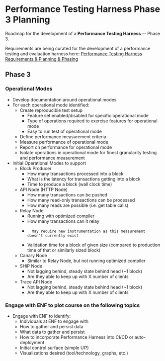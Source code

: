 # Performance Testing Harness Phase 3 Planning

Roadmap for the development of a **Performance Testing Harness** -- Phase 3.

Requirements are being curated for the development of a performance testing and evaluation harness here: [Performance Testing Harness Requirements & Planning & Phasing](https://github.com/eosnetworkfoundation/product/tree/main/performance-harness/proposals)


## Phase 3

### Operational Modes

-   Develop documentation around operational modes
-   For each operational mode identified:
    -   Create reproducible test setup
        -   Feature set enabled/disabled for specific operational mode
        -   Type of operations required to exercise features for operational mode
        -   Easy to run test of operational mode
    -   Define performance measurement criteria
    -   Measure performance of operational mode
    -   Report on performance for operational mode
    -   Isolate operations in operational mode for finest granularity testing and performance measurement
-   Initial Operational Modes to support
    -   Block Producer
        -   How many transactions processed into a block
        -   What is the latency for transactions getting into a block
        -   Time to produce a block (wall clock time)
    -   API Node (HTTP Node)
        -   How many transactions can be pushed
        -   How many read-only transactions can be processed
        -   How many reads are possible (i.e. get table calls)
    -   Relay Node
        -   Running with optimized compiler
        -   How many transactions can it relay
        -       May require new instrumentation as this measurement doesn't currently exist
        -   Validation time for a block of given size (compared to production time of that or similarly sized block)
    -   Canary Node
        -   Similar to Relay Node, but not running optimized compiler
    -   SHiP Node
        -   Not lagging behind, steady state behind head (~1 block)
        -   Are they able to keep up with X number of clients
    -   Trace API Node
        -   Not lagging behind, steady state behind head (~1 block)
        -   Are they able to keep up with X number of clients


### Engage with ENF to plot course on the following topics

-   Engage with ENF to identify:
    -   Individuals at ENF to engage with
    -   How to gather and persist data
    -   What data to gather and persist
    -   How to incorporate Performance Harness into CI/CD or auto-deployment
    -   Initial control surface (simple UI?)
    -   Visualizations desired (tool/technology, graphs, etc.)






